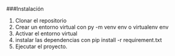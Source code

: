 ###Instalación

1. Clonar el repositorio
2. Crear un entorno virtual con py -m venv env o virtualenv env
3. Activar el entorno virtual
4. instalar las dependencias con pip install -r requirement.txt
5. Ejecutar el proyecto.